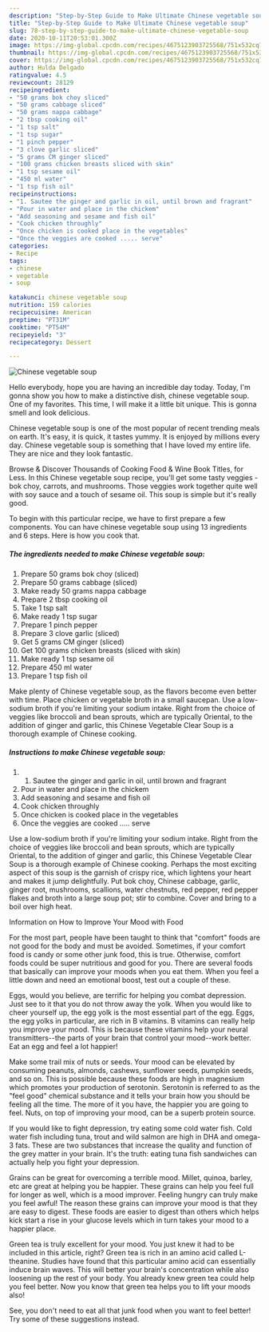 ```yaml
---
description: "Step-by-Step Guide to Make Ultimate Chinese vegetable soup"
title: "Step-by-Step Guide to Make Ultimate Chinese vegetable soup"
slug: 78-step-by-step-guide-to-make-ultimate-chinese-vegetable-soup
date: 2020-10-11T20:53:01.300Z
image: https://img-global.cpcdn.com/recipes/4675123903725568/751x532cq70/chinese-vegetable-soup-recipe-main-photo.jpg
thumbnail: https://img-global.cpcdn.com/recipes/4675123903725568/751x532cq70/chinese-vegetable-soup-recipe-main-photo.jpg
cover: https://img-global.cpcdn.com/recipes/4675123903725568/751x532cq70/chinese-vegetable-soup-recipe-main-photo.jpg
author: Hulda Delgado
ratingvalue: 4.5
reviewcount: 28129
recipeingredient:
- "50 grams bok choy sliced"
- "50 grams cabbage sliced"
- "50 grams nappa cabbage"
- "2 tbsp cooking oil"
- "1 tsp salt"
- "1 tsp sugar"
- "1 pinch pepper"
- "3 clove garlic sliced"
- "5 grams CM ginger sliced"
- "100 grams chicken breasts sliced with skin"
- "1 tsp sesame oil"
- "450 ml water"
- "1 tsp fish oil"
recipeinstructions:
- "1. Sautee the ginger and garlic in oil, until brown and fragrant"
- "Pour in water and place in the chickem"
- "Add seasoning and sesame and fish oil"
- "Cook chicken throughly"
- "Once chicken is cooked place in the vegetables"
- "Once the veggies are cooked ..... serve"
categories:
- Recipe
tags:
- chinese
- vegetable
- soup

katakunci: chinese vegetable soup 
nutrition: 159 calories
recipecuisine: American
preptime: "PT31M"
cooktime: "PT54M"
recipeyield: "3"
recipecategory: Dessert

---
```



![Chinese vegetable soup](https://img-global.cpcdn.com/recipes/4675123903725568/751x532cq70/chinese-vegetable-soup-recipe-main-photo.jpg)

Hello everybody, hope you are having an incredible day today. Today, I'm gonna show you how to make a distinctive dish, chinese vegetable soup. One of my favorites. This time, I will make it a little bit unique. This is gonna smell and look delicious.

Chinese vegetable soup is one of the most popular of recent trending meals on earth. It's easy, it is quick, it tastes yummy. It is enjoyed by millions every day. Chinese vegetable soup is something that I have loved my entire life. They are nice and they look fantastic.

Browse &amp; Discover Thousands of Cooking Food &amp; Wine Book Titles, for Less. In this Chinese vegetable soup recipe, you&#39;ll get some tasty veggies - bok choy, carrots, and mushrooms. Those veggies work together quite well with soy sauce and a touch of sesame oil. This soup is simple but it&#39;s really good.


To begin with this particular recipe, we have to first prepare a few components. You can have chinese vegetable soup using 13 ingredients and 6 steps. Here is how you cook that.

<!--inarticleads1-->

##### The ingredients needed to make Chinese vegetable soup:

1. Prepare 50 grams bok choy (sliced)
1. Prepare 50 grams cabbage (sliced)
1. Make ready 50 grams nappa cabbage
1. Prepare 2 tbsp cooking oil
1. Take 1 tsp salt
1. Make ready 1 tsp sugar
1. Prepare 1 pinch pepper
1. Prepare 3 clove garlic (sliced)
1. Get 5 grams CM ginger (sliced)
1. Get 100 grams chicken breasts (sliced with skin)
1. Make ready 1 tsp sesame oil
1. Prepare 450 ml water
1. Prepare 1 tsp fish oil


Make plenty of Chinese vegetable soup, as the flavors become even better with time. Place chicken or vegetable broth in a small saucepan. Use a low-sodium broth if you&#39;re limiting your sodium intake. Right from the choice of veggies like broccoli and bean sprouts, which are typically Oriental, to the addition of ginger and garlic, this Chinese Vegetable Clear Soup is a thorough example of Chinese cooking. 

<!--inarticleads2-->

##### Instructions to make Chinese vegetable soup:

1. 1. Sautee the ginger and garlic in oil, until brown and fragrant
1. Pour in water and place in the chickem
1. Add seasoning and sesame and fish oil
1. Cook chicken throughly
1. Once chicken is cooked place in the vegetables
1. Once the veggies are cooked ..... serve


Use a low-sodium broth if you&#39;re limiting your sodium intake. Right from the choice of veggies like broccoli and bean sprouts, which are typically Oriental, to the addition of ginger and garlic, this Chinese Vegetable Clear Soup is a thorough example of Chinese cooking. Perhaps the most exciting aspect of this soup is the garnish of crispy rice, which lightens your heart and makes it jump delightfully. Put bok choy, Chinese cabbage, garlic, ginger root, mushrooms, scallions, water chestnuts, red pepper, red pepper flakes and broth into a large soup pot; stir to combine. Cover and bring to a boil over high heat. 

Information on How to Improve Your Mood with Food


For the most part, people have been taught to think that "comfort" foods are not good for the body and must be avoided. Sometimes, if your comfort food is candy or some other junk food, this is true. Otherwise, comfort foods could be super nutritious and good for you. There are several foods that basically can improve your moods when you eat them. When you feel a little down and need an emotional boost, test out a couple of these.

Eggs, would you believe, are terrific for helping you combat depression. Just see to it that you do not throw away the yolk. When you would like to cheer yourself up, the egg yolk is the most essential part of the egg. Eggs, the egg yolks in particular, are rich in B vitamins. B vitamins can really help you improve your mood. This is because these vitamins help your neural transmitters--the parts of your brain that control your mood--work better. Eat an egg and feel a lot happier!

Make some trail mix of nuts or seeds. Your mood can be elevated by consuming peanuts, almonds, cashews, sunflower seeds, pumpkin seeds, and so on. This is possible because these foods are high in magnesium which promotes your production of serotonin. Serotonin is referred to as the "feel good" chemical substance and it tells your brain how you should be feeling all the time. The more of it you have, the happier you are going to feel. Nuts, on top of improving your mood, can be a superb protein source.

If you would like to fight depression, try eating some cold water fish. Cold water fish including tuna, trout and wild salmon are high in DHA and omega-3 fats. These are two substances that increase the quality and function of the grey matter in your brain. It's the truth: eating tuna fish sandwiches can actually help you fight your depression. 

Grains can be great for overcoming a terrible mood. Millet, quinoa, barley, etc are great at helping you be happier. These grains can help you feel full for longer as well, which is a mood improver. Feeling hungry can truly make you feel awful! The reason these grains can improve your mood is that they are easy to digest. These foods are easier to digest than others which helps kick start a rise in your glucose levels which in turn takes your mood to a happier place.

Green tea is truly excellent for your mood. You just knew it had to be included in this article, right? Green tea is rich in an amino acid called L-theanine. Studies have found that this particular amino acid can essentially induce brain waves. This will better your brain's concentration while also loosening up the rest of your body. You already knew green tea could help you feel better. Now you know that green tea helps you to lift your moods also!

See, you don't need to eat all that junk food when you want to feel better! Try  some  of  these  suggestions  instead.


